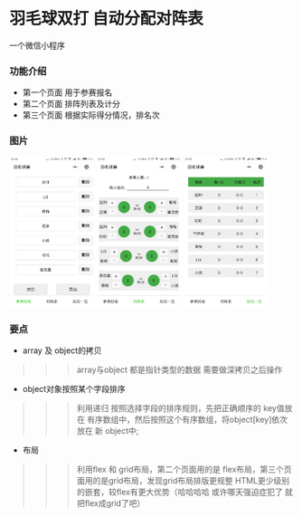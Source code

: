 # 羽毛球双打 自动分配对阵表
一个微信小程序
### 功能介绍
* 第一个页面 用于参赛报名
* 第二个页面 排阵列表及计分
* 第三个页面 根据实际得分情况，排名次
### 图片
<div>
<img src="./photo/1.jpg" width = "150" />
<img src="./photo/2.jpg" width = "150"/>
<img src="./photo/3.jpg" width = "150"/>
</div>

### 要点
* array 及 object的拷贝
>>> array与object 都是指针类型的数据 需要做深拷贝之后操作
* object对象按照某个字段排序
>>> 利用递归 按照选择字段的排序规则，先把正确顺序的 key值放在 有序数组中，然后按照这个有序数组，将object[key]依次放在 新 object中;
* 布局
>>> 利用flex 和 grid布局，第二个页面用的是 flex布局，第三个页面用的是grid布局，发现grid布局排版更规整 HTML更少级别的嵌套，较flex有更大优势（哈哈哈哈 或许哪天强迫症犯了 就把flex成grid了吧）

